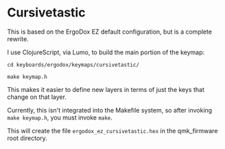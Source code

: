 # Cursivetastic

This is based on the ErgoDox EZ default configuration, but is a complete rewrite.

I use ClojureScript, via Lumo, to build the main portion of the keymap:

    cd keyboards/ergodox/keymaps/cursivetastic/

    make keymap.h

This makes it easier to define new layers in terms of just the keys that change on that
layer.

Currently, this isn't integrated into the Makefile system, so after invoking `make keymap.h`, you must invoke `make`.

This will create the file `ergodox_ez_cursivetastic.hex` in the qmk_firmware root directory.


